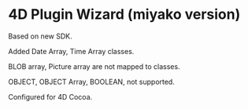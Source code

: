 4D Plugin Wizard (miyako version)
====================

Based on new SDK.

Added Date Array, Time Array classes.

BLOB array, Picture array are not mapped to classes.

OBJECT, OBJECT Array, BOOLEAN, not supported.

Configured for 4D Cocoa.
